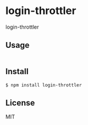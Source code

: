 # login-throttler

login-throttler

## Usage

```js

```

## Install

    $ npm install login-throttler

## License

MIT
